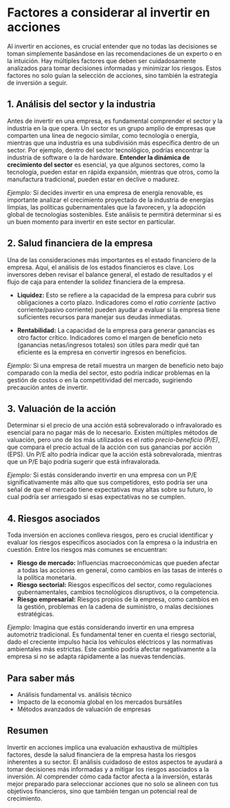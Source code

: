 # Factores a considerar al invertir en acciones

Al invertir en acciones, es crucial entender que no todas las decisiones se toman simplemente basándose en las recomendaciones de un experto o en la intuición. Hay múltiples factores que deben ser cuidadosamente analizados para tomar decisiones informadas y minimizar los riesgos. Estos factores no solo guían la selección de acciones, sino también la estrategia de inversión a seguir.

## 1. Análisis del sector y la industria

Antes de invertir en una empresa, es fundamental comprender el sector y la industria en la que opera. Un sector es un grupo amplio de empresas que comparten una línea de negocio similar, como tecnología o energía, mientras que una industria es una subdivisión más específica dentro de un sector. Por ejemplo, dentro del sector tecnológico, podrías encontrar la industria de software o la de hardware. **Entender la dinámica de crecimiento del sector** es esencial, ya que algunos sectores, como la tecnología, pueden estar en rápida expansión, mientras que otros, como la manufactura tradicional, pueden estar en declive o madurez.

*Ejemplo:* Si decides invertir en una empresa de energía renovable, es importante analizar el crecimiento proyectado de la industria de energías limpias, las políticas gubernamentales que la favorecen, y la adopción global de tecnologías sostenibles. Este análisis te permitirá determinar si es un buen momento para invertir en este sector en particular.

## 2. Salud financiera de la empresa

Una de las consideraciones más importantes es el estado financiero de la empresa. Aquí, el análisis de los estados financieros es clave. Los inversores deben revisar el balance general, el estado de resultados y el flujo de caja para entender la solidez financiera de la empresa.

- **Liquidez:** Esto se refiere a la capacidad de la empresa para cubrir sus obligaciones a corto plazo. Indicadores como el *ratio corriente* (activo corriente/pasivo corriente) pueden ayudar a evaluar si la empresa tiene suficientes recursos para manejar sus deudas inmediatas.
  
- **Rentabilidad:** La capacidad de la empresa para generar ganancias es otro factor crítico. Indicadores como el margen de beneficio neto (ganancias netas/ingresos totales) son útiles para medir qué tan eficiente es la empresa en convertir ingresos en beneficios.

*Ejemplo:* Si una empresa de retail muestra un margen de beneficio neto bajo comparado con la media del sector, esto podría indicar problemas en la gestión de costos o en la competitividad del mercado, sugiriendo precaución antes de invertir.

## 3. Valuación de la acción

Determinar si el precio de una acción está sobrevalorado o infravalorado es esencial para no pagar más de lo necesario. Existen múltiples métodos de valuación, pero uno de los más utilizados es el *ratio precio-beneficio (P/E)*, que compara el precio actual de la acción con sus ganancias por acción (EPS). Un P/E alto podría indicar que la acción está sobrevalorada, mientras que un P/E bajo podría sugerir que está infravalorada.

*Ejemplo:* Si estás considerando invertir en una empresa con un P/E significativamente más alto que sus competidores, esto podría ser una señal de que el mercado tiene expectativas muy altas sobre su futuro, lo cual podría ser arriesgado si esas expectativas no se cumplen.

## 4. Riesgos asociados

Toda inversión en acciones conlleva riesgos, pero es crucial identificar y evaluar los riesgos específicos asociados con la empresa o la industria en cuestión. Entre los riesgos más comunes se encuentran:

- **Riesgo de mercado:** Influencias macroeconómicas que pueden afectar a todas las acciones en general, como cambios en las tasas de interés o la política monetaria.
- **Riesgo sectorial:** Riesgos específicos del sector, como regulaciones gubernamentales, cambios tecnológicos disruptivos, o la competencia.
- **Riesgo empresarial:** Riesgos propios de la empresa, como cambios en la gestión, problemas en la cadena de suministro, o malas decisiones estratégicas.

*Ejemplo:* Imagina que estás considerando invertir en una empresa automotriz tradicional. Es fundamental tener en cuenta el riesgo sectorial, dado el creciente impulso hacia los vehículos eléctricos y las normativas ambientales más estrictas. Este cambio podría afectar negativamente a la empresa si no se adapta rápidamente a las nuevas tendencias.

## Para saber más

- Análisis fundamental vs. análisis técnico
- Impacto de la economía global en los mercados bursátiles
- Métodos avanzados de valuación de empresas

## Resumen

Invertir en acciones implica una evaluación exhaustiva de múltiples factores, desde la salud financiera de la empresa hasta los riesgos inherentes a su sector. El análisis cuidadoso de estos aspectos te ayudará a tomar decisiones más informadas y a mitigar los riesgos asociados a la inversión. Al comprender cómo cada factor afecta a la inversión, estarás mejor preparado para seleccionar acciones que no solo se alineen con tus objetivos financieros, sino que también tengan un potencial real de crecimiento.
